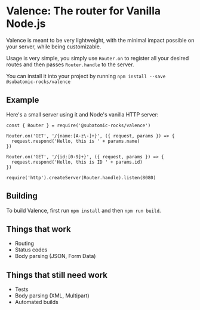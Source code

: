 # Valence: The router for Vanilla Node.js

Valence is meant to be very lightweight, with the minimal impact possible on your server, while being customizable.

Usage is very simple, you simply use `Router.on` to register all your desired routes and then passes `Router.handle` to the server.

You can install it into your project by running `npm install --save @subatomic-rocks/valence`

## Example

Here's a small server using it and Node's vanilla HTTP server:
```
const { Router } = require('@subatomic-rocks/valence')

Router.on('GET', '/{name:[A-z\-]+}', ({ request, params }) => {
  request.respond('Hello, this is ' + params.name)
})

Router.on('GET', '/{id:[0-9]+}', ({ request, params }) => {
  request.respond('Hello, this is ID ' + params.id)
})

require('http').createServer(Router.handle).listen(8080)
```

## Building

To build Valence, first run `npm install` and then `npm run build`.

## Things that work

- Routing
- Status codes
- Body parsing (JSON, Form Data)

## Things that still need work
- Tests
- Body parsing (XML, Multipart)
- Automated builds